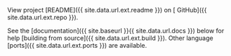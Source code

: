 View project [README]({{ site.data.url.ext.readme }}) on
[<i class="fa fa-github"></i> GitHub]({{ site.data.url.ext.repo }}).

See the [documentation]({{ site.baseurl }}{{ site.data.url.docs }}) below for
help  [building from source]({{ site.data.url.ext.build }}). Other language
[ports]({{ site.data.url.ext.ports }}) are available.
